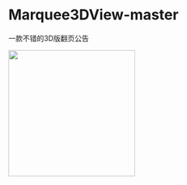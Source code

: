 # Marquee3DView-master
一款不错的3D版翻页公告

<img src="https://github.com/xiangcman/Marquee3DView-master/blob/master/photos/simple.gif" width="250"/>




